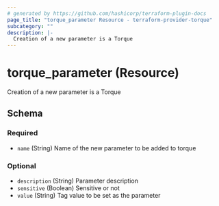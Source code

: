 ```yaml
---
# generated by https://github.com/hashicorp/terraform-plugin-docs
page_title: "torque_parameter Resource - terraform-provider-torque"
subcategory: ""
description: |-
  Creation of a new parameter is a Torque
---
```


# torque_parameter (Resource)

Creation of a new parameter is a Torque



<!-- schema generated by tfplugindocs -->
## Schema

### Required

- `name` (String) Name of the new parameter to be added to torque

### Optional

- `description` (String) Parameter description
- `sensitive` (Boolean) Sensitive or not
- `value` (String) Tag value to be set as the parameter
